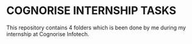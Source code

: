 # COGNORISE INTERNSHIP TASKS

This repository contains 4 folders which is been done by me during my internship at Cognorise Infotech.
